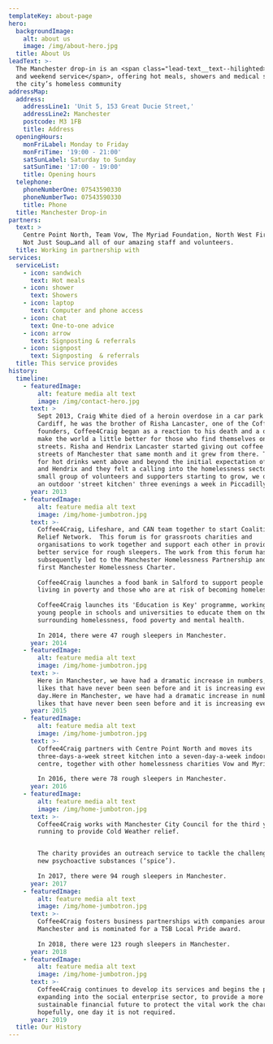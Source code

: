 ```yaml
---
templateKey: about-page
hero:
  backgroundImage:
    alt: about us
    image: /img/about-hero.jpg
  title: About Us
leadText: >-
  The Manchester drop-in is an <span class="lead-text__text--hilighted>evening
  and weekend service</span>, offering hot meals, showers and medical support to
  the city’s homeless community
addressMap:
  address:
    addressLine1: 'Unit 5, 153 Great Ducie Street,'
    addressLine2: Manchester
    postcode: M3 1FB
    title: Address
  openingHours:
    monFriLabel: Monday to Friday
    monFriTime: '19:00 - 21:00'
    satSunLabel: Saturday to Sunday
    satSunTime: '17:00 - 19:00'
    title: Opening hours
  telephone:
    phoneNumberOne: 07543590330
    phoneNumberTwo: 07543590330
    title: Phone
  title: Manchester Drop-in
partners:
  text: >
    Centre Point North, Team Vow, The Myriad Foundation, North West First Aid,
    Not Just Soup…and all of our amazing staff and volunteers.
  title: Working in partnership with
services:
  serviceList:
    - icon: sandwich
      text: Hot meals
    - icon: shower
      text: Showers
    - icon: laptop
      text: Computer and phone access
    - icon: chat
      text: One-to-one advice
    - icon: arrow
      text: Signposting & referrals
    - icon: signpost
      text: Signposting  & referrals
  title: This service provides
history:
  timeline:
    - featuredImage:
        alt: feature media alt text
        image: /img/contact-hero.jpg
      text: >
        Sept 2013, Craig White died of a heroin overdose in a car park in
        Cardiff, he was the brother of Risha Lancaster, one of the Coffee4Craig
        founders, Coffee4Craig began as a reaction to his death and a desire to
        make the world a little better for those who find themselves on the
        streets. Risha and Hendrix Lancaster started giving out coffee on the
        streets of Manchester that same month and it grew from there. The demand
        for hot drinks went above and beyond the initial expectation of Risha
        and Hendrix and they felt a calling into the homelessness sector. With a
        small group of volunteers and supporters starting to grow, we developed
        an outdoor 'street kitchen' three evenings a week in Piccadilly Gardens.
      year: 2013
    - featuredImage:
        alt: feature media alt text
        image: /img/home-jumbotron.jpg
      text: >-
        Coffee4Craig, Lifeshare, and CAN team together to start Coalition of
        Relief Network.  This forum is for grassroots charities and
        organisations to work together and support each other in providing a
        better service for rough sleepers. The work from this forum has
        subsequently led to the Manchester Homelessness Partnership and the
        first Manchester Homelessness Charter.
         
        Coffee4Craig launches a food bank in Salford to support people who are
        living in poverty and those who are at risk of becoming homeless.
         
        Coffee4Craig launches its 'Education is Key' programme, working with
        young people in schools and universities to educate them on the issues
        surrounding homelessness, food poverty and mental health. 
         
        In 2014, there were 47 rough sleepers in Manchester.
      year: 2014
    - featuredImage:
        alt: feature media alt text
        image: /img/home-jumbotron.jpg
      text: >-
        Here in Manchester, we have had a dramatic increase in numbers, the
        likes that have never been seen before and it is increasing every
        day.Here in Manchester, we have had a dramatic increase in numbers, the
        likes that have never been seen before and it is increasing every day.
      year: 2015
    - featuredImage:
        alt: feature media alt text
        image: /img/home-jumbotron.jpg
      text: >-
        Coffee4Craig partners with Centre Point North and moves its
        three-days-a-week street kitchen into a seven-day-a-week indoor drop-in
        centre, together with other homelessness charities Vow and Myriad. 
         
        In 2016, there were 78 rough sleepers in Manchester.
      year: 2016
    - featuredImage:
        alt: feature media alt text
        image: /img/home-jumbotron.jpg
      text: >-
        Coffee4Craig works with Manchester City Council for the third year
        running to provide Cold Weather relief. 


        The charity provides an outreach service to tackle the challenges around
        new psychoactive substances (‘spice’).
         
        In 2017, there were 94 rough sleepers in Manchester.
      year: 2017
    - featuredImage:
        alt: feature media alt text
        image: /img/home-jumbotron.jpg
      text: >-
        Coffee4Craig fosters business partnerships with companies around
        Manchester and is nominated for a TSB Local Pride award.
         
        In 2018, there were 123 rough sleepers in Manchester.
      year: 2018
    - featuredImage:
        alt: feature media alt text
        image: /img/home-jumbotron.jpg
      text: >-
        Coffee4Craig continues to develop its services and begins the process of
        expanding into the social enterprise sector, to provide a more
        sustainable financial future to protect the vital work the charity does,
        hopefully, one day it is not required. 
      year: 2019
  title: Our History
---
```


